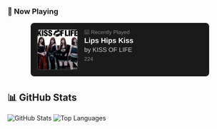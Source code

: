 ### 🎵 Now Playing

<div align="center">
  <img src="assets/spotify-widget.svg" alt="Spotify Now Playing" width="400" />
</div>

## 📊 GitHub Stats
![GitHub Stats](https://github-readme-stats.vercel.app/api?username=JiYoon-K-hub&show_icons=true&theme=dark)
![Top Languages](https://github-readme-stats.vercel.app/api/top-langs/?username=JiYoon-K-hub&layout=compact&theme=dark)
